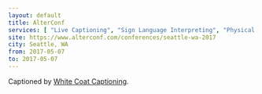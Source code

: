 ```yaml
---
layout: default
title: AlterConf
services: [ "Live Captioning", "Sign Language Interpreting", "Physical Access", "Childcare", "Gender Neutral Restrooms" ]
site: https://www.alterconf.com/conferences/seattle-wa-2017
city: Seattle, WA
from: 2017-05-07
to: 2017-05-07
---
```


Captioned by [White Coat Captioning](http://www.whitecoatcaptioning.com/).
